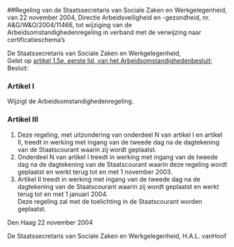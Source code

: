 <meta http-equiv='Content-Type' content='text/html; charset=utf-8' />

##Regeling van de Staatssecretaris van Sociale Zaken en Werkgelegenheid, van 22 november 2004, Directie Arbeidsveiligheid en -gezondheid, nr. A&G/W&O/2004/11466, tot wijziging van de Arbeidsomstandighedenregeling in verband met de verwijzing naar certificatieschema’s

De Staatssecretaris van Sociale Zaken en Werkgelegenheid,  
Gelet op [artikel 1.5e, eerste lid, van het Arbeidsomstandighedenbesluit](../../../../../../../AMvB/arbeidsomstandighedenbesluit/BWBR0008498/README.md);
Besluit:    

### Artikel  I  

Wijzigt de Arbeidsomstandighedenregeling.   

### Artikel  III  

1.  Deze regeling, met uitzondering van onderdeel N van artikel I en artikel II, treedt in werking met ingang van de tweede dag na de dagtekening van de Staatscourant waarin zij wordt geplaatst.   
2.  Onderdeel N van artikel I treedt in werking met ingang van de tweede dag na de dagtekening van de Staatscourant waarin deze regeling wordt geplaatst en werkt terug tot en met 1 november 2003.   
3.  Artikel II treedt in werking met ingang van de tweede dag na de dagtekening van de Staatscourant waarin zij wordt geplaatst en werkt terug tot en met 1 januari 2004.   
Deze regeling zal met de toelichting in de Staatscourant worden geplaatst.   

Den Haag 
22 november 2004    

De 
Staatssecretaris van Sociale Zaken en Werkgelegenheid, 
H.A.L. vanHoof    
